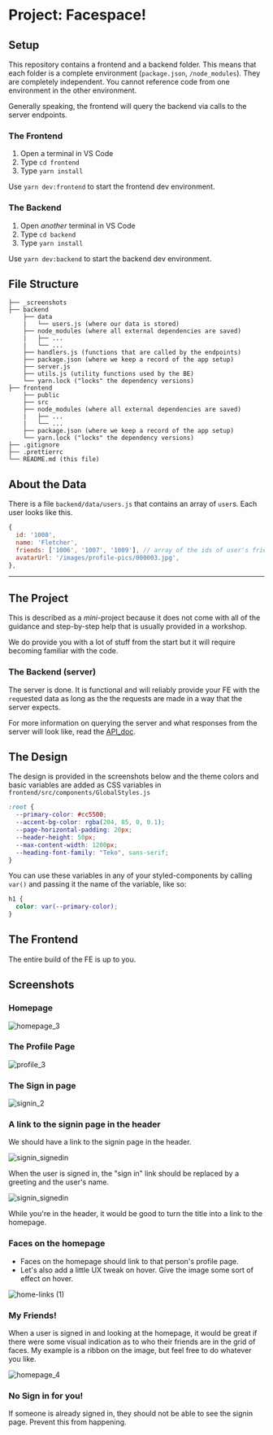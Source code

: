 # Project: Facespace!

## Setup

This repository contains a frontend and a backend folder. This means that each folder is a complete environment (`package.json`, `/node_modules`). They are completely independent. You cannot reference code from one environment in the other environment.

Generally speaking, the frontend will query the backend via calls to the server endpoints.

### The Frontend

1. Open a terminal in VS Code
2. Type `cd frontend`
3. Type `yarn install`

Use `yarn dev:frontend` to start the frontend dev environment.

### The Backend

1. Open _another_ terminal in VS Code
2. Type `cd backend`
3. Type `yarn install`

Use `yarn dev:backend` to start the backend dev environment.

## File Structure

```
├── _screenshots
├── backend
    ├── data
    |   └── users.js (where our data is stored)
    ├── node_modules (where all external dependencies are saved)
    |   ├── ...
    |   └── ...
    ├── handlers.js (functions that are called by the endpoints)
    ├── package.json (where we keep a record of the app setup)
    ├── server.js
    ├── utils.js (utility functions used by the BE)
    └── yarn.lock ("locks" the dependency versions)
├── frontend
    ├── public
    ├── src
    ├── node_modules (where all external dependencies are saved)
    |   ├── ...
    |   └── ...
    ├── package.json (where we keep a record of the app setup)
    └── yarn.lock ("locks" the dependency versions)
├── .gitignore
├── .prettierrc
└── README.md (this file)
```

## About the Data

There is a file `backend/data/users.js` that contains an array of `user`s. Each user looks like this.

```js
{
  id: '1008',
  name: 'Fletcher',
  friends: ['1006', '1007', '1009'], // array of the ids of user's friends
  avatarUrl: '/images/profile-pics/000003.jpg',
},
```

---

## The Project

This is described as a _mini_-project because it does not come with all of the guidance and step-by-step help that is usually provided in a workshop.

We do provide you with a lot of stuff from the start but it will require becoming familiar with the code.

### The Backend (server)

The server is done. It is functional and will reliably provide your FE with the `req`uested data as long as the the requests are made in a way that the server expects.

For more information on querying the server and what responses from the server will look like, read the [API_doc](backend/API_doc.md).

## The Design

The design is provided in the screenshots below and the theme colors and basic variables are added as CSS variables in `frontend/src/components/GlobalStyles.js`

```css
:root {
  --primary-color: #cc5500;
  --accent-bg-color: rgba(204, 85, 0, 0.1);
  --page-horizontal-padding: 20px;
  --header-height: 50px;
  --max-content-width: 1200px;
  --heading-font-family: "Teko", sans-serif;
}
```

You can use these variables in any of your styled-components by calling `var()` and passing it the name of the variable, like so:

```css
h1 {
  color: var(--primary-color);
}
```

## The Frontend

The entire build of the FE is up to you. 

## Screenshots

### Homepage

![homepage_3](https://user-images.githubusercontent.com/91036770/217148808-60b3c477-cf0b-4477-9610-c5b6df627f5e.png)


### The Profile Page

![profile_3](https://user-images.githubusercontent.com/91036770/217149000-bf6e1e26-124b-493a-9d74-83a878c0908d.png)


### The Sign in page

![signin_2](https://user-images.githubusercontent.com/91036770/217149032-f2c19575-d603-4328-bc41-5e294180dd27.png)


### A link to the signin page in the header

We should have a link to the signin page in the header.

![signin_signedin](https://user-images.githubusercontent.com/91036770/217149170-bfd4d67a-fe7e-4de1-9519-f32a46f9ea79.png)


When the user is signed in, the "sign in" link should be replaced by a greeting and the user's name.

![signin_signedin](https://user-images.githubusercontent.com/91036770/217149170-bfd4d67a-fe7e-4de1-9519-f32a46f9ea79.png)

While you're in the header, it would be good to turn the title into a link to the homepage.

### Faces on the homepage

- Faces on the homepage should link to that person's profile page.
- Let's also add a little UX tweak on hover. Give the image some sort of effect on hover.

![home-links (1)](https://user-images.githubusercontent.com/91036770/217149236-a951fe60-754e-42a6-bc7b-ce4719f5e3a3.gif)

### My Friends!

When a user is signed in and looking at the homepage, it would be great if there were some visual indication as to who their friends are in the grid of faces. My example is a ribbon on the image, but feel free to do whatever you like.

![homepage_4](https://user-images.githubusercontent.com/91036770/217149299-e9ef7bb8-fa8f-4b13-879e-33b74f9c10b4.png)

### No Sign in for you!

If someone is already signed in, they should not be able to see the signin page. Prevent this from happening.
